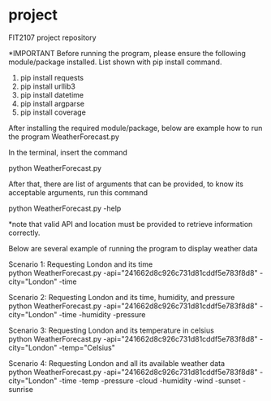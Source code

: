 # project

FIT2107 project repository

*IMPORTANT
Before running the program, please ensure the following module/package installed.
List shown with pip install command.<br />


1.  pip install requests
2.  pip install urllib3
3.  pip install datetime
4.  pip install argparse
5.  pip install coverage

After installing the required module/package, below are example how to run the
program WeatherForecast.py<br />

In the terminal, insert the command<br />

python WeatherForecast.py<br />

After that, there are list of arguments that can be provided, to know its
acceptable arguments, run this command<br />

python WeatherForecast.py -help<br />

*note that valid API and location must be provided to retrieve information correctly.<br />

Below are several example of running the program to display weather data<br />

Scenario 1: Requesting London and its time<br />
python WeatherForecast.py -api="241662d8c926c731d81cddf5e783f8d8" -city="London" -time<br />

Scenario 2: Requesting London and its time, humidity, and pressure<br />
python WeatherForecast.py -api="241662d8c926c731d81cddf5e783f8d8" -city="London" -time -humidity -pressure

Scenario 3: Requesting London and its temperature in celsius<br />
python WeatherForecast.py -api="241662d8c926c731d81cddf5e783f8d8" -city="London" -temp="Celsius"<br />

Scenario 4: Requesting London and all its available weather data<br />
python WeatherForecast.py -api="241662d8c926c731d81cddf5e783f8d8" -city="London" -time -temp -pressure -cloud -humidity -wind -sunset -sunrise<br />
